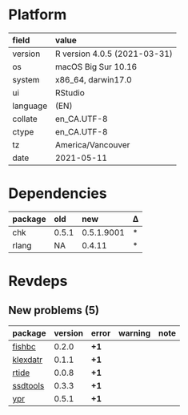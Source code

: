 # Platform

|field    |value                        |
|:--------|:----------------------------|
|version  |R version 4.0.5 (2021-03-31) |
|os       |macOS Big Sur 10.16          |
|system   |x86_64, darwin17.0           |
|ui       |RStudio                      |
|language |(EN)                         |
|collate  |en_CA.UTF-8                  |
|ctype    |en_CA.UTF-8                  |
|tz       |America/Vancouver            |
|date     |2021-05-11                   |

# Dependencies

|package |old   |new        |Δ  |
|:-------|:-----|:----------|:--|
|chk     |0.5.1 |0.5.1.9001 |*  |
|rlang   |NA    |0.4.11     |*  |

# Revdeps

## New problems (5)

|package                          |version |error  |warning |note |
|:--------------------------------|:-------|:------|:-------|:----|
|[fishbc](problems.md#fishbc)     |0.2.0   |__+1__ |        |     |
|[klexdatr](problems.md#klexdatr) |0.1.1   |__+1__ |        |     |
|[rtide](problems.md#rtide)       |0.0.8   |__+1__ |        |     |
|[ssdtools](problems.md#ssdtools) |0.3.3   |__+1__ |        |     |
|[ypr](problems.md#ypr)           |0.5.1   |__+1__ |        |     |

